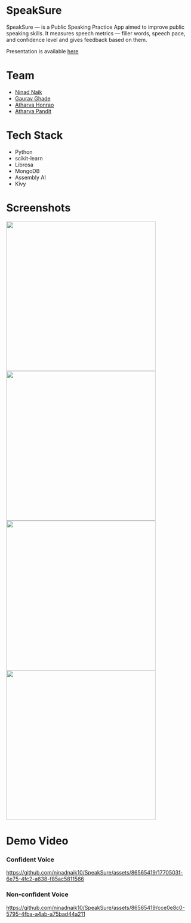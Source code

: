 # SpeakSure
SpeakSure — is a Public Speaking Practice App aimed to improve public speaking skills. It measures speech metrics — filler words, speech pace, and confidence level and gives feedback based on them.

Presentation is available [here](https://github.com/ninadnaik10/SpeakSure/blob/main/PYTHON-MPR%20(1).pptx)

# Team
- [Ninad Naik](https://github.com/ninadnaik10)
- [Gaurav Ghade](https://github.com/ghadegaurav)
- [Atharva Honrao](https://github.com/atharvaHonrao)
- [Atharva Pandit](https://github.com/AtharvaP4618)

# Tech Stack

- Python
- scikit-learn
- Librosa
- MongoDB
- Assembly AI
- Kivy

# Screenshots

<img src="https://github.com/ninadnaik10/SpeakSure/assets/86565419/f13fd633-012e-4839-986f-b5d3b8295add" height="400">
<img src="https://github.com/ninadnaik10/SpeakSure/assets/86565419/189da93a-a9e8-45eb-8f55-905d8be282b4" height="400">
<img src="https://github.com/ninadnaik10/SpeakSure/assets/86565419/99e4e8e8-0b2b-4542-be8c-93c89e37b07a" height="400">
<img src="https://github.com/ninadnaik10/SpeakSure/assets/86565419/ad76274e-6a51-433b-9e31-59428a8c707f" height="400">

# Demo Video

### Confident Voice

https://github.com/ninadnaik10/SpeakSure/assets/86565419/1770503f-6e75-4fc2-a638-f85ac5811566

### Non-confident Voice

https://github.com/ninadnaik10/SpeakSure/assets/86565419/cce0e8c0-5795-4fba-a4ab-a75bad44a211


